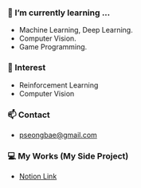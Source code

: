 ### 🌱 I’m currently learning ...
- Machine Learning, Deep Learning.
- Computer Vision.
- Game Programming.
<!-- <img src="https://img.shields.io/badge/Unity-000000?style=flat-square&logo=Unity&logoColor=white"/>
 -->
### 🔭 Interest
- Reinforcement Learning
- Computer Vision

### 📫 Contact
- pseongbae@gmail.com

### 💻 My Works (My Side Project)
- <a href="https://raspy-pamphlet-2f2.notion.site/646e993385f9472abbde3493f8bf79ac">Notion Link</a>

<!--
**seongbae15/seongbae15** is a ✨ _special_ ✨ repository because its `README.md` (this file) appears on your GitHub profile.

Here are some ideas to get you started:

- 🔭 I’m currently working on ...
- 🌱 I’m currently learning ...
- 👯 I’m looking to collaborate on ...
- 🤔 I’m looking for help with ...
- 💬 Ask me about ...
- 📫 How to reach me: ...
- 😄 Pronouns: ...
- ⚡ Fun fact: ...
-->
